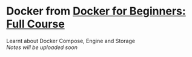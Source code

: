 # Docker from [Docker for Beginners: Full Course](https://www.youtube.com/watch?v=zJ6WbK9zFpI)

Learnt about Docker Compose, Engine and Storage <br/>
_Notes will be uploaded soon_
